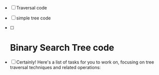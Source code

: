 - [ ] Traversal code
- [ ] simple tree code
- [ ] # Binary Search Tree code
- [ ] Certainly! Here's a list of tasks for you to work on, focusing on tree traversal techniques and related operations:



